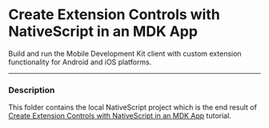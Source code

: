 # Create Extension Controls with NativeScript in an MDK App
Build and run the Mobile Development Kit client with custom extension functionality for Android and iOS platforms.

***
### Description

This folder contains the local NativeScript project which is the end result of [Create Extension Controls with NativeScript in an MDK App](https://developers.sap.com/tutorials/cp-mobile-dev-kit-slider-extension.html) tutorial.

